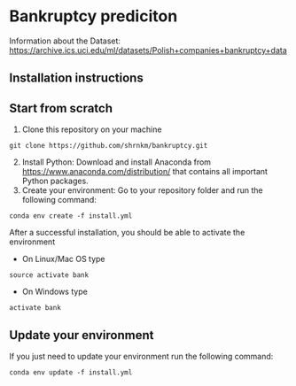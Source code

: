 # Bankruptcy prediciton

Information about the Dataset:
https://archive.ics.uci.edu/ml/datasets/Polish+companies+bankruptcy+data

## Installation instructions
## Start from scratch
1. Clone this repository on your machine
```
git clone https://github.com/shrnkm/bankruptcy.git
```
2. Install Python: Download and install Anaconda from https://www.anaconda.com/distribution/ that contains all important Python packages.
3. Create your environment: Go to your repository folder and run the following command:
```
conda env create -f install.yml
```

After a successful installation, you should be able to activate the environment
 * On Linux/Mac OS type
```
source activate bank
```
 * On Windows type
```
activate bank
```
## Update your environment
If you just need to update your environment run the following command:
```
conda env update -f install.yml
```
